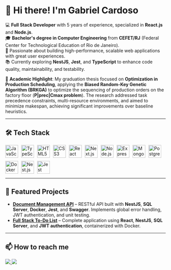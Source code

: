 # 👋 Hi there! I'm Gabriel Cardoso

💻 **Full Stack Developer** with 5 years of experience, specialized in **React.js** and **Node.js**.  
🎓 **Bachelor's degree in Computer Engineering** from **CEFET/RJ** (Federal Center for Technological Education of Rio de Janeiro).  
🚀 Passionate about building high-performance, scalable web applications with great user experiences.  
📚 Currently exploring **NestJS**, **Jest**, and **TypeScript** to enhance code quality, maintainability, and testability.  

📌 **Academic Highlight**: My graduation thesis focused on **Optimization in Production Scheduling**, applying the **Biased Random-Key Genetic Algorithm (BRKGA)** to optimize the sequencing of production orders on the factory floor (**P|prec|Cmax problem**). The research addressed task precedence constraints, multi-resource environments, and aimed to minimize makespan, achieving significant improvements over baseline heuristics.

---

## 🛠 Tech Stack

<div style="display: flex; gap: 10px; flex-wrap: wrap;">
  <img src="https://cdn.jsdelivr.net/gh/devicons/devicon/icons/javascript/javascript-original.svg" height="40" title="JavaScript"/>  
  <img src="https://cdn.jsdelivr.net/gh/devicons/devicon/icons/typescript/typescript-original.svg" height="40" title="TypeScript"/>  
  <img src="https://cdn.jsdelivr.net/gh/devicons/devicon/icons/html5/html5-original.svg" height="40" title="HTML5"/>
  <img src="https://cdn.jsdelivr.net/gh/devicons/devicon/icons/css3/css3-original.svg" height="40" title="CSS3"/>
  <img src="https://cdn.jsdelivr.net/gh/devicons/devicon/icons/react/react-original.svg" height="40" title="React"/>    
  <img src="https://cdn.jsdelivr.net/gh/devicons/devicon/icons/nextjs/nextjs-original.svg" height="40" title="Next.js"/>       
  <img src="https://cdn.jsdelivr.net/gh/devicons/devicon/icons/nodejs/nodejs-original.svg" height="40" title="Node.js"/>           
  <img src="https://cdn.jsdelivr.net/gh/devicons/devicon/icons/express/express-original.svg" height="40" title="Express"/>   
  <img src="https://cdn.jsdelivr.net/gh/devicons/devicon/icons/mongodb/mongodb-original.svg" height="40" title="MongoDB"/>          
  <img src="https://cdn.jsdelivr.net/gh/devicons/devicon/icons/postgresql/postgresql-original.svg" height="40" title="PostgreSQL"/> 
  <img src="https://cdn.jsdelivr.net/gh/devicons/devicon/icons/docker/docker-original.svg" height="40" title="Docker"/> 
  <img src='https://cdn.jsdelivr.net/gh/devicons/devicon/icons/nestjs/nestjs-original.svg' height="40" title="Nest.js"/>  
  <img src='https://cdn.jsdelivr.net/gh/devicons/devicon/icons/jest/jest-plain.svg' height="40" title="Jest"/>  
  
</div>

<!--
---

## 📊 GitHub Stats

<div align="center">
  <img src="https://github-readme-stats.vercel.app/api?username=gabrielcardn&show_icons=true&theme=dracula" height="180"/>
  <img src="https://github-readme-stats.vercel.app/api/top-langs/?username=gabrielcardn&layout=compact&theme=dracula" height="180"/>
</div>

---
-->

---

## 🚀 Featured Projects

- [**Document Management API**](https://github.com/gabrielcardn/employee-docs-api) – RESTful API built with **NestJS**, **SQL Server**, **Docker**, **Jest**, and **Swagger**. Implements global error handling, JWT authentication, and unit testing.  
- [**Full Stack To-Do List**](https://github.com/gabrielcardn/to-do-list) – Complete application using **React**, **NestJS**, **SQL Server**, and **JWT authentication**, containerized with Docker.  

---

## 📫 How to reach me

<div>
  <a href="https://www.linkedin.com/in/gabriel-cardoso-a551b5197/" target="_blank">
    <img src="https://img.shields.io/badge/-LinkedIn-%230077B5?style=for-the-badge&logo=linkedin&logoColor=white"/>
  </a>
  <a href="mailto:gabrielcard2001@gmail.com">
    <img src="https://img.shields.io/badge/-Email-%23EA4335?style=for-the-badge&logo=gmail&logoColor=white"/>
  </a>
</div>
